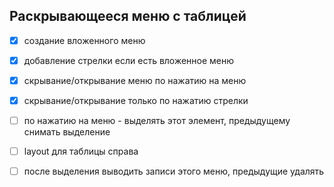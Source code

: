 ## Раскрывающееся меню с таблицей

*[x] создание вложенного меню
*[x] добавление стрелки если есть вложенное меню
*[x] скрывание/открывание меню по нажатию на меню
*[x] скрывание/открывание только по нажатию стрелки
*[ ] по нажатию на меню - выделять этот элемент, предыдущему снимать выделение 
*[ ] layout для таблицы справа
*[ ] после выделения выводить записи этого меню, предыдущие удалять

